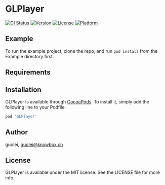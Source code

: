 # GLPlayer

[![CI Status](https://img.shields.io/travis/guolei/GLPlayer.svg?style=flat)](https://travis-ci.org/guolei/GLPlayer)
[![Version](https://img.shields.io/cocoapods/v/GLPlayer.svg?style=flat)](https://cocoapods.org/pods/GLPlayer)
[![License](https://img.shields.io/cocoapods/l/GLPlayer.svg?style=flat)](https://cocoapods.org/pods/GLPlayer)
[![Platform](https://img.shields.io/cocoapods/p/GLPlayer.svg?style=flat)](https://cocoapods.org/pods/GLPlayer)

## Example

To run the example project, clone the repo, and run `pod install` from the Example directory first.

## Requirements

## Installation

GLPlayer is available through [CocoaPods](https://cocoapods.org). To install
it, simply add the following line to your Podfile:

```ruby
pod 'GLPlayer'
```

## Author

guolei, guolei@knowbox.cn

## License

GLPlayer is available under the MIT license. See the LICENSE file for more info.
